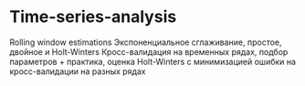 # Time-series-analysis
Rolling window estimations
Экспоненциальное сглаживание, простое, двойное и Holt-Winters
Кросс-валидация на временных рядах, подбор параметров + практика, оценка Holt-Winters с минимизацией ошибки на кросс-валидации на разных рядах
